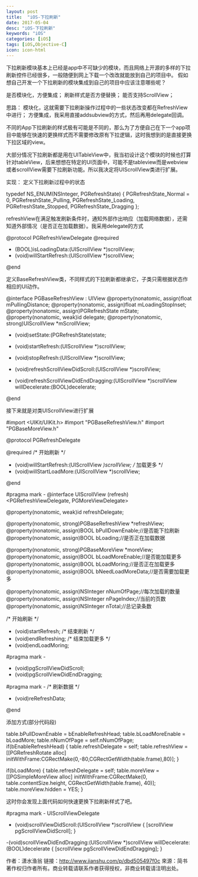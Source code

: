```yaml
---
layout: post
title:  "iOS-下拉刷新"
date: 2017-05-04
desc: "iOS-下拉刷新"
keywords: "iOS"
categories: [iOS]
tags: [iOS,Objective-C]
icon: icon-html
---
```


下拉刷新模块基本上已经是app中不可缺少的模块，而且网络上开源的多样的下拉刷新控件已经很多，一般随便到网上下载一个改改就能放到自己的项目中。
假如想自己开发一个下拉刷新的模块集成到自己的项目中应该注意哪些呢？

是否模块化，方便集成；
刷新样式是否方便替换；
能否支持ScrollView；

思路：
模块化，这就需要下拉刷新操作过程中的一些状态改变都在RefreshView中进行；
方便集成，我采用直接addsubview的方式，然后再用delegate回调。

不同的App下拉刷新的样式极有可能是不同的，那么为了方便自己在下一个app项目中能够在快速的更换样式而不需要修改原有下拉逻辑，这时我想到的是直接更换下拉区域的view。

大部分情况下拉刷新都是用在UITableView中，我当初设计这个模块的时候也打算针对tableView，后来想想在特定的UI页面中，可能不是tableview而是webview或者scrollView需要下拉刷新功能。所以我决定将UIScrollView类进行扩展。

实现：
定义下拉刷新过程中的状态

typedef NS_ENUM(NSInteger, PGRefreshState) {
PGRefreshState_Normal = 0,
PGRefreshState_Pulling,
PGRefreshState_Loading,
PGRefreshState_Stopped,
PGRefreshState_Dragging
};

refreshView在满足触发刷新条件时，通知外部作出响应（加载网络数据），还需知道外部情况（是否正在加载数据）。我采用delegate的方式

@protocol PGRefreshViewDelegate <NSObject>
@required
- (BOOL)isLoadingData:(UIScrollView *)scrollView;
- (void)willStartRefresh:(UIScrollView *)scrollView;

@end

定义BaseRefreshView类，不同样式的下拉刷新都继承它，子类只需根据状态作相应的UI动作。

@interface PGBaseRefreshView : UIView
@property(nonatomic, assign)float mPullingDistance;
@property(nonatomic, assign)float mLoadingStopInset;
@property(nonatomic, assign)PGRefreshState mState;
@property(nonatomic, weak)id<PGRefreshViewDelegate> delegate;
@property(nonatomic, strong)UIScrollView *mScrollView;

- (void)setState:(PGRefreshState)state;

- (void)startRefresh:(UIScrollView *)scrollView;

- (void)stopRefresh:(UIScrollView *)scrollView;

- (void)refreshScrollViewDidScroll:(UIScrollView *)scrollView;

- (void)refreshScrollViewDidEndDragging:(UIScrollView *)scrollView willDecelerate:(BOOL)decelerate;

@end

接下来就是对类UIScrollView进行扩展

#import <UIKit/UIKit.h>
#import "PGBaseRefreshView.h"
#import "PGBaseMoreView.h"

@protocol PGRefreshDelegate <NSObject>

@required
/*
开始刷新
*/
- (void)willStartRefresh:(UIScrollView *)scrollView;
/*
加载更多
*/
- (void)willStartLoadMore:(UIScrollView *)scrollView;

@end

#pragma mark -
@interface UIScrollView (refresh)<PGRefreshViewDelegate, PGMoreViewDelegate>

@property(nonatomic, weak)id<PGRefreshDelegate> refreshDelegate;

@property(nonatomic, strong)PGBaseRefreshView *refreshView;
@property(nonatomic, assign)BOOL bPullDownEnable;//是否能下拉刷新
@property(nonatomic, assign)BOOL bLoading;//是否正在加载数据

@property(nonatomic, strong)PGBaseMoreView *moreView;
@property(nonatomic, assign)BOOL bLoadMoreEnable;//是否能加载更多
@property(nonatomic, assign)BOOL bLoadMoring;//是否正在加载更多
@property(nonatomic, assign)BOOL bNeedLoadMoreData;//是否需要加载更多

@property(nonatomic, assign)NSInteger nNumOfPage;//每次加载的数量
@property(nonatomic, assign)NSInteger nPageIndex;//当前的页数
@property(nonatomic, assign)NSInteger nTotal;//总记录条数

/*
开始刷新
*/
- (void)startRefresh;
/*
结束刷新
*/
- (void)endRefreshing;
/*
结束加载更多
*/
- (void)endLoadMoring;

#pragma mark -
- (void)pgScrollViewDidScroll;
- (void)pgScrollViewDidEndDragging;

#pragma mark -
/*
刷新数据
*/
- (void)reRefreshData;

@end

添加方式(部分代码段)

table.bPullDownEnable = bEnableRefreshHead;
table.bLoadMoreEnable = bLoadMore;
table.nNumOfPage = self.nNumOfPage;
if(bEnableRefreshHead) {
table.refreshDelegate = self;
table.refreshView = [[PGRefreshRotate alloc] initWithFrame:CGRectMake(0,-80,CGRectGetWidth(table.frame),80)];
}

if(bLoadMore) {
table.refreshDelegate = self;
table.moreView = [[PGSimpleMoreView alloc] initWithFrame:CGRectMake(0, table.contentSize.height, CGRectGetWidth(table.frame), 40)];
table.moreView.hidden = YES;
}

这时你会发现上面代码如何快速更换下拉刷新样式了吧。

#pragma mark - UIScrollViewDelegate
- (void)scrollViewDidScroll:(UIScrollView *)scrollView
{
[scrollView pgScrollViewDidScroll];
}

-(void)scrollViewDidEndDragging:(UIScrollView *)scrollView willDecelerate:(BOOL)decelerate
{
[scrollView pgScrollViewDidEndDragging];
}

作者：潇水渔翁
链接：http://www.jianshu.com/p/dbd505497f0c
來源：简书
著作权归作者所有。商业转载请联系作者获得授权，非商业转载请注明出处。
